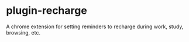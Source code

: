 # plugin-recharge
A chrome extension for setting reminders to recharge during work, study, browsing, etc.
